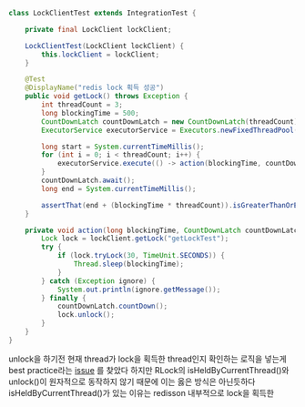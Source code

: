 
``` java
class LockClientTest extends IntegrationTest {

    private final LockClient lockClient;

    LockClientTest(LockClient lockClient) {
        this.lockClient = lockClient;
    }

    @Test
    @DisplayName("redis lock 획득 성공")
    public void getLock() throws Exception {
        int threadCount = 3;
        long blockingTime = 500;
        CountDownLatch countDownLatch = new CountDownLatch(threadCount);
        ExecutorService executorService = Executors.newFixedThreadPool(threadCount);

        long start = System.currentTimeMillis();
        for (int i = 0; i < threadCount; i++) {
            executorService.execute(() -> action(blockingTime, countDownLatch));
        }
        countDownLatch.await();
        long end = System.currentTimeMillis();

        assertThat(end + (blockingTime * threadCount)).isGreaterThanOrEqualTo(start + (blockingTime * threadCount));
    }

    private void action(long blockingTime, CountDownLatch countDownLatch) {
        Lock lock = lockClient.getLock("getLockTest");
        try {
            if (lock.tryLock(30, TimeUnit.SECONDS)) {
                Thread.sleep(blockingTime);
            }
        } catch (Exception ignore) {
            System.out.println(ignore.getMessage());
        } finally {
            countDownLatch.countDown();
            lock.unlock();
        }
    }
}
```

unlock을 하기전 현재 thread가 lock을 획득한 thread인지 확인하는 로직을 넣는게 best practice라는 [issue](https://github.com/redisson/redisson/issues/4878)
를 찾았다
하지만 RLock의 isHeldByCurrentThread()와 unlock()이 원자적으로 동작하지 않기 때문에 이는 옳은 방식은 아닌듯하다
isHeldByCurrentThread()가 있는 이유는 redisson 내부적으로 lock을 획득한 

